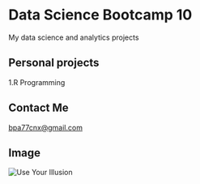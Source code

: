 # Data Science Bootcamp 10
My data science and analytics projects

## Personal projects

1.R Programming 

## Contact Me
bpa77cnx@gmail.com

## Image
![Use Your Illusion](https://scontent.fbkk12-4.fna.fbcdn.net/v/t39.30808-6/468470545_985872116914051_6197126764631795821_n.jpg?_nc_cat=109&ccb=1-7&_nc_sid=127cfc&_nc_ohc=pV9wzBwLkooQ7kNvgEEXRtd&_nc_oc=AdgYvyN-YyQkqve4WLGsvW0f21Gx9srGaedue6aF9RoeplX4FhsMv-jQ6nzT1JN53qp_dVg-c0qJKd4KKFb4VJxp&_nc_zt=23&_nc_ht=scontent.fbkk12-4.fna&_nc_gid=AhlFPA83CncXPh2nb_SM6s8&oh=00_AYApzEleQJECztuMkhIaIHo_5LLTUqy7CgA6Yu1B62TkdA&oe=67798EF3)
